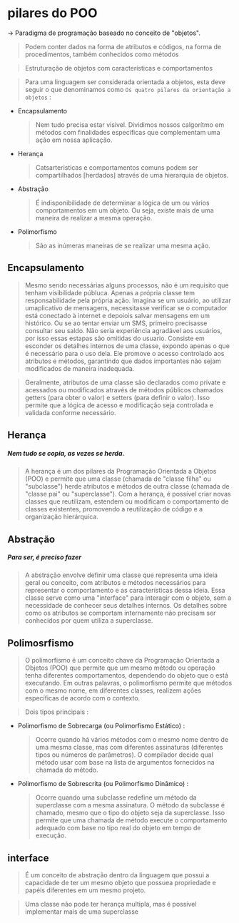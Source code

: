 # pilares do POO
-> Paradigma de programação baseado no conceito de "objetos".
> Podem conter dados na forma de atributos e códigos, na forma de procedimentos, também conhecidos como métodos

> Estruturação de objetos com características e comportamentos

> Para uma linguagem ser considerada orientada a objetos, esta deve seguir o que denominamos como `Os quatro pilares da orientação a objetos` :

* Encapsulamento
  > Nem tudo precisa estar visivel. Dividimos nossos calgorítmo em métodos com finalidades específicas que complementam uma ação em nossa aplicação.
* Herança
  > Catsarteristicas e comportamentos comuns podem ser compartilhados [herdados] através de uma hierarquia de objetos. 
* Abstração
  > É indisponibilidade de determiinar a lógica de um ou vários comportamentos em um objeto. Ou seja, existe mais de uma maneira de realizar a mesma operação.
* Polimorfismo
  > São as inúmeras maneiras de se realizar uma mesma ação.

## Encapsulamento
> Mesmo sendo necessárias alguns processos, não é um requisito que tenham visibilidade públuca. Apenas a própria classe tem responsabilidade pela própria ação. Imagina se um usuário, ao utilizar umaplicativo de mensagens, necessitasse verificar se o computador está conectado à internet e depoiois salvar mensagens em um histórico. Ou se ao tentar enviar um SMS, primeiro precisasse consultar seu saldo. Não seria experiência agradável aos usuários, por isso essas estapas são omitidas do usuario. Consiste em esconder os detalhes internos de uma classe, expondo apenas o que é necessário para o uso dela. Ele promove o acesso controlado aos atributos e métodos, garantindo que dados importantes não sejam modificados de maneira inadequada.

> Geralmente, atributos de uma classe são declarados como private e acessados ou modificados através de métodos públicos chamados getters (para obter o valor) e setters (para definir o valor). Isso permite que a lógica de acesso e modificação seja controlada e validada conforme necessário.

## Herança
##### Nem tudo se copia, as vezes se herda.
> A herança é um dos pilares da Programação Orientada a Objetos (POO) e permite que uma classe (chamada de "classe filha" ou "subclasse") herde atributos e métodos de outra classe (chamada de "classe pai" ou "superclasse"). Com a herança, é possível criar novas classes que reutilizam, estendem ou modificam o comportamento de classes existentes, promovendo a reutilização de código e a organização hierárquica.

## Abstração
##### Para ser, é preciso fazer
> A abstração envolve definir uma classe que representa uma ideia geral ou conceito, com atributos e métodos necessários para representar o comportamento e as características dessa ideia. Essa classe serve como uma "interface" para interagir com o objeto, sem a necessidade de conhecer seus detalhes internos. Os detalhes sobre como os atributos se comportam internamente não precisam ser conhecidos por quem utiliza a superclasse.

## Polimosrfismo
> O polimorfismo é um conceito chave da Programação Orientada a Objetos (POO) que permite que um mesmo método ou operação tenha diferentes comportamentos, dependendo do objeto que o está executando. Em outras palavras, o polimorfismo permite que métodos com o mesmo nome, em diferentes classes, realizem ações específicas de acordo com o contexto.

> Dois tipos principais :
* Polimorfismo de Sobrecarga (ou Polimorfismo Estático) :
  > Ocorre quando há vários métodos com o mesmo nome dentro de uma mesma classe, mas com diferentes assinaturas (diferentes tipos ou números de parâmetros). O compilador decide qual método usar com base na lista de argumentos fornecidos na chamada do método.
* Polimorfismo de Sobrescrita (ou Polimorfismo Dinâmico) :
  > Ocorre quando uma subclasse redefine um método da superclasse com a mesma assinatura. O método da subclasse é chamado, mesmo que o tipo do objeto seja da superclasse. Isso permite que uma chamada de método execute o comportamento adequado com base no tipo real do objeto em tempo de execução.

## interface 
> É um conceito de abstração dentro da linguagem que possui a capacidade de ter um mesmo objeto que possuea propriedade e papéis diferentes em um mesmo projeto.

> Uma classe não pode ter herança multipla, mas é possível implementar mais de uma superclasse 
